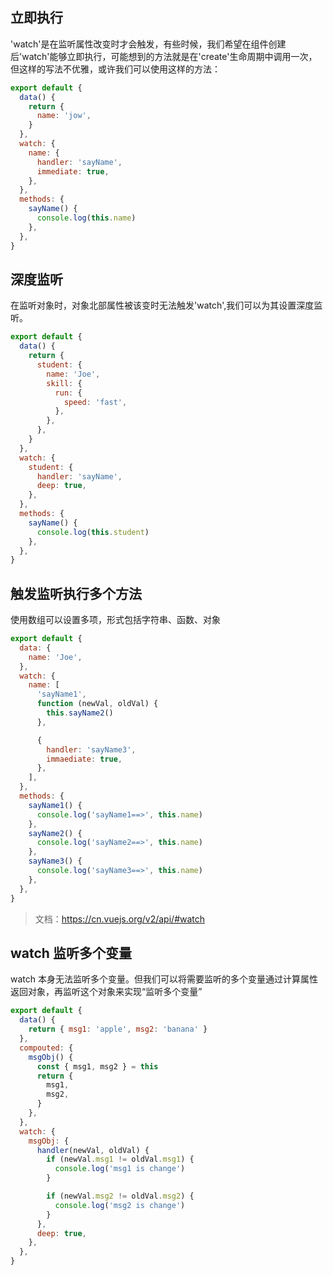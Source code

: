 ## 立即执行

'watch'是在监听属性改变时才会触发，有些时候，我们希望在组件创建后'watch'能够立即执行，可能想到的方法就是在'create'生命周期中调用一次，但这样的写法不优雅，或许我们可以使用这样的方法：

```js
export default {
  data() {
    return {
      name: 'jow',
    }
  },
  watch: {
    name: {
      handler: 'sayName',
      immediate: true,
    },
  },
  methods: {
    sayName() {
      console.log(this.name)
    },
  },
}
```

## 深度监听

在监听对象时，对象北部属性被该变时无法触发'watch',我们可以为其设置深度监听。

```js
export default {
  data() {
    return {
      student: {
        name: 'Joe',
        skill: {
          run: {
            speed: 'fast',
          },
        },
      },
    }
  },
  watch: {
    student: {
      handler: 'sayName',
      deep: true,
    },
  },
  methods: {
    sayName() {
      console.log(this.student)
    },
  },
}
```

## 触发监听执行多个方法

使用数组可以设置多项，形式包括字符串、函数、对象

```js
export default {
  data: {
    name: 'Joe',
  },
  watch: {
    name: [
      'sayName1',
      function (newVal, oldVal) {
        this.sayName2()
      },

      {
        handler: 'sayName3',
        immaediate: true,
      },
    ],
  },
  methods: {
    sayName1() {
      console.log('sayName1==>', this.name)
    },
    sayName2() {
      console.log('sayName2==>', this.name)
    },
    sayName3() {
      console.log('sayName3==>', this.name)
    },
  },
}
```

> 文档：https://cn.vuejs.org/v2/api/#watch

## watch 监听多个变量

watch 本身无法监听多个变量。但我们可以将需要监听的多个变量通过计算属性返回对象，再监听这个对象来实现“监听多个变量”

```js
export default {
  data() {
    return { msg1: 'apple', msg2: 'banana' }
  },
  compouted: {
    msgObj() {
      const { msg1, msg2 } = this
      return {
        msg1,
        msg2,
      }
    },
  },
  watch: {
    msgObj: {
      handler(newVal, oldVal) {
        if (newVal.msg1 != oldVal.msg1) {
          console.log('msg1 is change')
        }

        if (newVal.msg2 != oldVal.msg2) {
          console.log('msg2 is change')
        }
      },
      deep: true,
    },
  },
}
```
